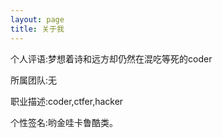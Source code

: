 ```yaml
---
layout: page
title: 关于我 
---
```



<p>个人评语:梦想着诗和远方却仍然在混吃等死的coder
<p>所属团队:无
<p>职业描述:coder,ctfer,hacker
<p>个性签名:哟金哇卡鲁酷类。
